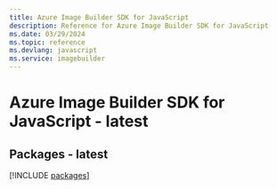 ```yaml
---
title: Azure Image Builder SDK for JavaScript
description: Reference for Azure Image Builder SDK for JavaScript
ms.date: 03/29/2024
ms.topic: reference
ms.devlang: javascript
ms.service: imagebuilder
---
```

# Azure Image Builder SDK for JavaScript - latest
## Packages - latest
[!INCLUDE [packages](image-builder-index.md)]